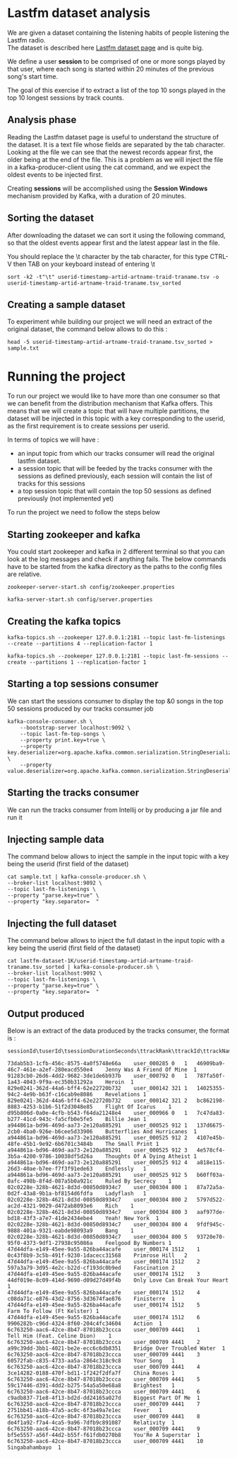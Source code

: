 # Lastfm dataset analysis

We are given a dataset containing the listening habits of people listening the Lastfm radio.  
The dataset is described here [Lastfm dataset page](http://ocelma.net/MusicRecommendationDataset/lastfm-1K.html) and is quite big.

We define a user **session** to be comprised of one or more songs played by that user, where each song is started within 20 minutes of the previous song's start time.  

The goal of this exercise if to extract a list of the top 10 songs played in the top 10 longest sessions by track counts.

## Analysis phase

Reading the Lastfm dataset page is useful to understand the structure of the dataset. It is a text file whose fields are separated by the tab character.
Looking at the file we can see that the newest records appear first, the older being at the end of the file. 
This is a problem as we will inject the file in a kafka-producer-client using the cat command, and we expect the oldest events to be injected first.

Creating **sessions** will be accomplished using the **Session Windows** mechanism provided by Kafka, with a duration of 20 minutes.

## Sorting the dataset

After downloading the dataset we can sort it using the following command, so that the oldest events appear first and the latest appear last in the file.

You should replace the \t character by the tab character, for this type CTRL-V then TAB on your keyboard instead of entering \t

```
sort -k2 -t"\t" userid-timestamp-artid-artname-traid-traname.tsv -o userid-timestamp-artid-artname-traid-traname.tsv_sorted
```

## Creating a sample dataset

To experiment while building our project we will need an extract of the original dataset, the command below allows to do this :

```
head -5 userid-timestamp-artid-artname-traid-traname.tsv_sorted > sample.txt
```

# Running the project

To run our project we would like to have more than one consumer so that we can benefit from the distribution mechanism that Kafka offers.
This means that we will create a topic that will have multiple partitions, the dataset will be injected in this topic with a key corresponding to the userid, as the first requirement is to create sessions per userid.

In terms of topics we will have :
* an input topic from which our tracks consumer will read the original lastfm dataset. 
* a session topic that will be feeded by the tracks consumer with the sessions as defined previously, each session will contain the list of tracks for this sessions
* a top session topic that will contain the top 50 sessions as defined previously (not implemented yet)

To run the project we need to follow the steps below

## Starting zookeeper and kafka

You could start zookeeper and kafka in 2 different terminal so that you can look at the log messages and check if anything fails.
The below commands have to be started from the kafka directory as the paths to the config files are relative.

```
zookeeper-server-start.sh config/zookeeper.properties

kafka-server-start.sh config/server.properties
```

## Creating the kafka topics

```
kafka-topics.sh --zookeeper 127.0.0.1:2181 --topic last-fm-listenings --create --partitions 4 --replication-factor 1

kafka-topics.sh --zookeeper 127.0.0.1:2181 --topic last-fm-sessions --create --partitions 1 --replication-factor 1
```

## Starting a top sessions consumer

We can start the sessions consumer to display the top &0 songs in the top 50 sessions produced by our tracks consumer job

```
kafka-console-consumer.sh \
    --bootstrap-server localhost:9092 \
    --topic last-fm-top-songs \
    --property print.key=true \
    --property key.deserializer=org.apache.kafka.common.serialization.StringDeserializer \
    --property value.deserializer=org.apache.kafka.common.serialization.StringDeserializer
```

## Starting the tracks consumer

We can run the tracks consumer from Intellij or by producing a jar file and run it

## Injecting sample data

The command below allows to inject the sample in the input topic with a key being the userid (first field of the dataset)

```
cat sample.txt | kafka-console-producer.sh \
--broker-list localhost:9092 \
--topic last-fm-listenings \
--property "parse.key=true" \
--property "key.separator=	"
```

## Injecting the full dataset

The command below allows to inject the full datast in the input topic with a key being the userid (first field of the dataset)

```
cat lastfm-dataset-1K/userid-timestamp-artid-artname-traid-traname.tsv_sorted | kafka-console-producer.sh \
--broker-list localhost:9092 \
--topic last-fm-listenings \
--property "parse.key=true" \
--property "key.separator=	"
```

## Output produced

Below is an extract of the data produced by the tracks consumer, the format is :

```
sessionId\tuserId\tsessionDurationSeconds\ttrackRank\ttrackId\ttrackName\ttrackPlayCount
```

```
73dab5b3-1cfb-456c-8575-4a0f5748e66a	user_000285	0	1	46909ba9-46c7-461e-a2ef-280eacd550e4	Jenny Was A Friend Of Mine	1	
91283cb0-26d6-4dd2-9682-3de1de6b937b	user_000792	0	1	787fa50f-1a43-4043-9f9a-ec350b31292a	Heroin	1	
829e0241-362d-44a6-bff4-62e22720b732	user_000142	321	1	14025355-94c2-4e9b-b63f-c16cab9e8086	Revelations	1	
829e0241-362d-44a6-bff4-62e22720b732	user_000142	321	2	bc862198-8883-4253-b1b6-51f2d3048e85	Flight Of Icarus	1	
d95b806d-0a0e-4cfb-b543-f64da21248e4	user_000966	0	1	7c47da83-b277-41cd-943c-fa5cfb0e5fe5	Billie Jean	1	
a944861a-bd96-469d-aa73-2e120a885291	user_000525	912	1	137d6675-2cb0-4ba0-926e-b6cee5d33906	Butterflies And Hurricanes	1	
a944861a-bd96-469d-aa73-2e120a885291	user_000525	912	2	4107e45b-48fe-45b1-9e92-6b6701c3484b	The Small Print	1	
a944861a-bd96-469d-aa73-2e120a885291	user_000525	912	3	4e578cf4-3b5a-4200-9786-10038df5d26a	Thoughts Of A Dying Atheist	1	
a944861a-bd96-469d-aa73-2e120a885291	user_000525	912	4	a818e115-26d3-40ae-b7ee-f7f3f91ede63	Endlessly	1	
a944861a-bd96-469d-aa73-2e120a885291	user_000525	912	5	b60ff03a-0afc-498b-8f4d-087a5b0a921c	Ruled By Secrecy	1	
02c0228e-328b-4621-8d3d-00850d8934c7	user_000304	800	1	87a72a5a-0d2f-43a8-9b1a-bf8154d6fdfa	Ladyflash	1	
02c0228e-328b-4621-8d3d-00850d8934c7	user_000304	800	2	5797d522-ac2d-4321-9029-d472ab8093e6	Rich	1	
02c0228e-328b-4621-8d3d-00850d8934c7	user_000304	800	3	aaf977de-bd18-43f3-a7e7-41de2434ebe4	Yeah! New York	1	
02c0228e-328b-4621-8d3d-00850d8934c7	user_000304	800	4	9fdf945c-9888-401a-9321-eabde98093a9	Bang	1	
02c0228e-328b-4621-8d3d-00850d8934c7	user_000304	800	5	93720e70-95f0-4373-9df1-27938c95086a	Feelgood By Numbers	1	
47d44dfa-e149-45ee-9a55-826ba44acafe	user_000174	1512	1	0c43f8b9-3c5b-491f-9230-1dacecc31568	Primrose Hill	2	
47d44dfa-e149-45ee-9a55-826ba44acafe	user_000174	1512	2	597a3a79-3d95-4e2c-b22d-cf193dc0b9ed	Fascination	2	
47d44dfa-e149-45ee-9a55-826ba44acafe	user_000174	1512	3	44df019e-8c09-414d-9690-d09d27d49f4b	Only Love Can Break Your Heart	1	
47d44dfa-e149-45ee-9a55-826ba44acafe	user_000174	1512	4	c08da71c-e876-43d2-8756-3d3674fae876	Finisterre	1	
47d44dfa-e149-45ee-9a55-826ba44acafe	user_000174	1512	5		Farm To Follow (Ft Kelster)	1	
47d44dfa-e149-45ee-9a55-826ba44acafe	user_000174	1512	6	9906282b-c96d-4324-8f60-204c4fc34604	Action	1	
6c763250-aac6-42ce-8b47-87018b23ccca	user_000709	4441	1		Tell Him (Feat. Celine Dion)	1	
6c763250-aac6-42ce-8b47-87018b23ccca	user_000709	4441	2	a99c39dd-3bb1-4021-be2e-ecc6c6db8351	Bridge Over Troubled Water	1	
6c763250-aac6-42ce-8b47-87018b23ccca	user_000709	4441	3	60572fab-c835-4733-aa5a-2864c318c9c8	Your Song	1	
6c763250-aac6-42ce-8b47-87018b23ccca	user_000709	4441	4	3ce14282-0188-470f-bd11-1f242f2dfa7f	China Roses	1	
6c763250-aac6-42ce-8b47-87018b23ccca	user_000709	4441	5	59c17446-d391-4dd2-b275-54a5a50e68a8	Brightest	1	
6c763250-aac6-42ce-8b47-87018b23ccca	user_000709	4441	6	c9adb837-71e8-4f13-bd2d-dd24165a027d	Biggest Part Of Me	1	
6c763250-aac6-42ce-8b47-87018b23ccca	user_000709	4441	7	2751bb41-418b-47a5-ac0c-6f3a49a7e1ec	Fever	1	
6c763250-aac6-42ce-8b47-87018b23ccca	user_000709	4441	8	de4f1a92-f7a4-4ca5-9a96-7dfb9c891087	Relativity	1	
6c763250-aac6-42ce-8b47-87018b23ccca	user_000709	4441	9	bf5e5557-a56f-44d2-b55f-f61fdb0270b8	You'Re A Superstar	1	
6c763250-aac6-42ce-8b47-87018b23ccca	user_000709	4441	10		Singabahambayo	1	
```
